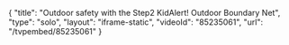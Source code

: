 {
    "title": "Outdoor safety with the Step2 KidAlert! Outdoor Boundary Net",
    "type": "solo",
    "layout": "iframe-static",
    "videoId": "85235061",
    "url": "\/tvpembed\/85235061"
}
